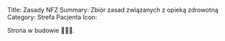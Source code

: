Title: Zasady NFZ
Summary: Zbiór zasad związanych z opieką zdrowotną
Category: Strefa Pacjenta
Icon:

Strona w budowie 👷🏻‍♂️.